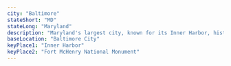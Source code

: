 ```yaml
---
city: "Baltimore"
stateShort: "MD"
stateLong: "Maryland"
description: "Maryland's largest city, known for its Inner Harbor, historic neighborhoods, vibrant arts scene, and delicious seafood."
baseLocation: "Baltimore City"
keyPlace1: "Inner Harbor"
keyPlace2: "Fort McHenry National Monument"
---
```

